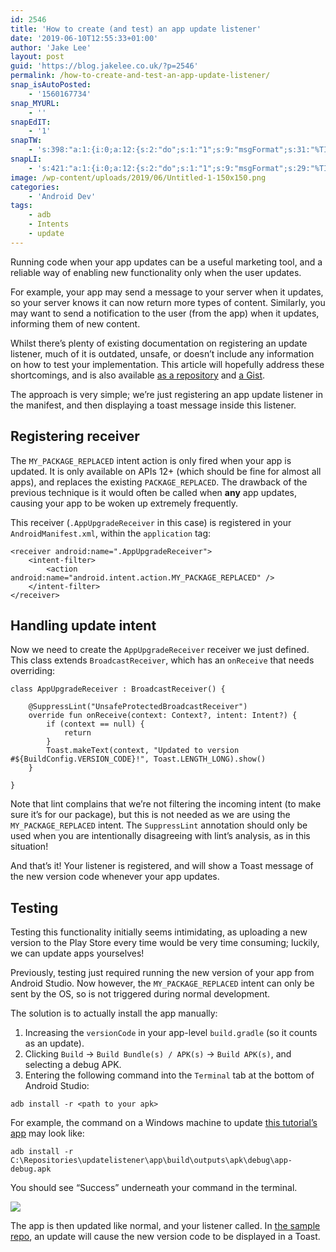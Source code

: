 ```yaml
---
id: 2546
title: 'How to create (and test) an app update listener'
date: '2019-06-10T12:55:33+01:00'
author: 'Jake Lee'
layout: post
guid: 'https://blog.jakelee.co.uk/?p=2546'
permalink: /how-to-create-and-test-an-app-update-listener/
snap_isAutoPosted:
    - '1560167734'
snap_MYURL:
    - ''
snapEdIT:
    - '1'
snapTW:
    - 's:398:"a:1:{i:0;a:12:{s:2:"do";s:1:"1";s:9:"msgFormat";s:31:"%TITLE% (%HCATS% %HTAGS%) %URL%";s:8:"attchImg";s:1:"0";s:9:"isAutoImg";s:1:"A";s:8:"imgToUse";s:0:"";s:9:"isAutoURL";s:1:"A";s:8:"urlToUse";s:0:"";s:4:"doTW";i:0;s:8:"isPosted";s:1:"1";s:4:"pgID";s:19:"1138052142323908608";s:7:"postURL";s:57:"https://twitter.com/JakeLeeLtd/status/1138052142323908608";s:5:"pDate";s:19:"2019-06-10 11:55:49";}}";'
snapLI:
    - 's:421:"a:1:{i:0;a:12:{s:2:"do";s:1:"1";s:9:"msgFormat";s:29:"%TITLE% %HCATS% %HTAGS% %URL%";s:8:"postType";s:1:"A";s:9:"isAutoImg";s:1:"A";s:8:"imgToUse";s:0:"";s:9:"isAutoURL";s:1:"A";s:8:"urlToUse";s:0:"";s:4:"doLI";i:0;s:8:"isPosted";s:1:"1";s:4:"pgID";s:32:"urn:li:share:6543817835750268928";s:7:"postURL";s:69:"https://www.linkedin.com/feed/update/urn:li:share:6543817835750268928";s:5:"pDate";s:19:"2019-06-10 11:55:50";}}";'
image: /wp-content/uploads/2019/06/Untitled-1-150x150.png
categories:
    - 'Android Dev'
tags:
    - adb
    - Intents
    - update
---
```


Running code when your app updates can be a useful marketing tool, and a reliable way of enabling new functionality only when the user updates.

For example, your app may send a message to your server when it updates, so your server knows it can now return more types of content. Similarly, you may want to send a notification to the user (from the app) when it updates, informing them of new content.

Whilst there’s plenty of existing documentation on registering an update listener, much of it is outdated, unsafe, or doesn’t include any information on how to test your implementation. This article will hopefully address these shortcomings, and is also available [as a repository](https://github.com/JakeSteam/UpdateListener) and [a Gist](https://gist.github.com/JakeSteam/4561f0f46a7b08be50785a72559f8fef).

The approach is very simple; we’re just registering an app update listener in the manifest, and then displaying a toast message inside this listener.

## Registering receiver

The `MY_PACKAGE_REPLACED` intent action is only fired when your app is updated. It is only available on APIs 12+ (which should be fine for almost all apps), and replaces the existing `PACKAGE_REPLACED`. The drawback of the previous technique is it would often be called when **any** app updates, causing your app to be woken up extremely frequently.

This receiver (`.AppUpgradeReceiver` in this case) is registered in your `AndroidManifest.xml`, within the `application` tag:

```
<receiver android:name=".AppUpgradeReceiver">
    <intent-filter>
        <action android:name="android.intent.action.MY_PACKAGE_REPLACED" />
    </intent-filter>
</receiver>
```

## Handling update intent

Now we need to create the `AppUpgradeReceiver` receiver we just defined. This class extends `BroadcastReceiver`, which has an `onReceive` that needs overriding:

```
class AppUpgradeReceiver : BroadcastReceiver() {

    @SuppressLint("UnsafeProtectedBroadcastReceiver")
    override fun onReceive(context: Context?, intent: Intent?) {
        if (context == null) {
            return
        }
        Toast.makeText(context, "Updated to version #${BuildConfig.VERSION_CODE}!", Toast.LENGTH_LONG).show()
    }

}
```

Note that lint complains that we’re not filtering the incoming intent (to make sure it’s for our package), but this is not needed as we are using the `MY_PACKAGE_REPLACED` intent. The `SuppressLint` annotation should only be used when you are intentionally disagreeing with lint’s analysis, as in this situation!

And that’s it! Your listener is registered, and will show a Toast message of the new version code whenever your app updates.

## Testing

Testing this functionality initially seems intimidating, as uploading a new version to the Play Store every time would be very time consuming; luckily, we can update apps yourselves!

Previously, testing just required running the new version of your app from Android Studio. Now however, the `MY_PACKAGE_REPLACED` intent can only be sent by the OS, so is not triggered during normal development.

The solution is to actually install the app manually:

1. Increasing the `versionCode` in your app-level `build.gradle` (so it counts as an update).
2. Clicking `Build` -&gt; `Build Bundle(s) / APK(s)` -&gt; `Build APK(s)`, and selecting a debug APK.
3. Entering the following command into the `Terminal` tab at the bottom of Android Studio:

```
adb install -r <path to your apk>
```

For example, the command on a Windows machine to update [this tutorial’s app](https://github.com/JakeSteam/UpdateListener) may look like:

```
adb install -r C:\Repositories\updatelistener\app\build\outputs\apk\debug\app-debug.apk
```

You should see “Success” underneath your command in the terminal.

[![](https://i0.wp.com/blog.jakelee.co.uk/wp-content/uploads/2019/06/Annotation-2019-06-10-125106.jpg?resize=700%2C128&ssl=1)](https://i0.wp.com/blog.jakelee.co.uk/wp-content/uploads/2019/06/Annotation-2019-06-10-125106.jpg?ssl=1)

The app is then updated like normal, and your listener called. In [the sample repo](https://github.com/JakeSteam/UpdateListener), an update will cause the new version code to be displayed in a Toast.